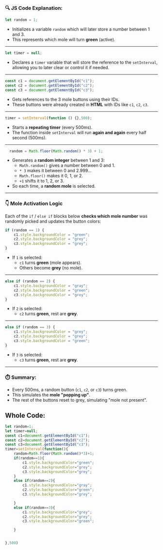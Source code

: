 ### 🔍 JS Code Explanation:

```js
let random = 1;
```

- Initializes a variable `random` which will later store a number between 1 and 3.
- This represents which mole will turn **green** (active).

---

```js
let timer = null;
```

- Declares a `timer` variable that will store the reference to the `setInterval`, allowing you to later clear or control it if needed.    

---

```js
const c1 = document.getElementById("c1"); 
const c2 = document.getElementById("c2"); 
const c3 = document.getElementById("c3");
```

- Gets references to the 3 mole buttons using their IDs.
- These buttons were already created in **HTML** with IDs like `c1`, `c2`, `c3`.

---

```js
timer = setInterval(function () {},500);
```

- Starts a **repeating timer** (every 500ms).
- The function inside `setInterval` will run **again and again** every half second (500ms).

---

```js
  random = Math.floor(Math.random() * 3) + 1;
```

- Generates a **random integer** between 1 and 3:
    - `Math.random()` gives a number between 0 and 1.
    - `* 3` makes it between 0 and 2.999...
    - `Math.floor()` makes it 0, 1, or 2.
    - `+1` shifts it to 1, 2, or 3.
- So each time, a **random mole** is selected.

---

### 👇 Mole Activation Logic

Each of the `if` / `else if` blocks below **checks which mole number** was randomly picked and updates the button colors:

```js
if (random == 1) {   
	c1.style.backgroundColor = "green";   
	c2.style.backgroundColor = "grey";   
	c3.style.backgroundColor = "grey"; 
}
```

- If `1` is selected:
    - `c1` turns **green** (mole appears).
    - Others become **grey** (no mole).

---

```js
else if (random == 2) {   
	c1.style.backgroundColor = "gray";   
	c2.style.backgroundColor = "green";   
	c3.style.backgroundColor = "grey"; 
}
```

- If `2` is selected:
    - `c2` turns **green**, rest are **grey**.

---

```js
else if (random == 3) {   
	c1.style.backgroundColor = "grey";   
	c2.style.backgroundColor = "grey";   
	c3.style.backgroundColor = "green"; 
}
```

- If `3` is selected:
    - `c3` turns **green**, rest are **grey**.

---

### ⏱️ Summary:

- Every 500ms, a random button (`c1`, `c2`, or `c3`) turns green.
- This simulates the **mole "popping up"**.
- The rest of the buttons reset to grey, simulating "mole not present".

## Whole Code:

```js
let random=1;
let timer=null;
const c1=document.getElementById("c1");
const c2=document.getElementById("c2");
const c3=document.getElementById("c3");
timer=setInterval(function(){
	random=Math.floor(Math.random()*3)+1;
	if(random==1){
		c1.style.backgroundColor="green";
		c2.style.backgroundColor="grey";
		c3.style.backgroundColor="grey";
	}
	else if(random==2){
		c1.style.backgroundColor="gray";
		c2.style.backgroundColor="green";
		c3.style.backgroundColor="grey";

	}
	else if(random==3){
		c1.style.backgroundColor="grey";
		c2.style.backgroundColor="grey";
		c3.style.backgroundColor="green";

	}


},500) 
```